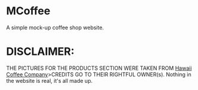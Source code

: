 # MCoffee

A simple mock-up coffee shop website.


# DISCLAIMER: 
THE PICTURES FOR THE PRODUCTS SECTION WERE TAKEN FROM  [Hawaii Coffee Company](https://www.hawaiicoffeecompany.com/)>CREDITS GO TO THEIR RIGHTFUL OWNER(s).
Nothing in the website is real, it's all made up.
